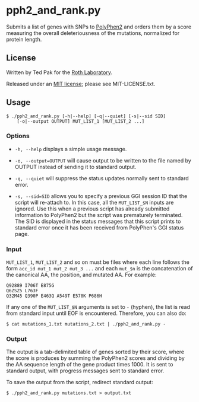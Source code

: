# pph2_and_rank.py

Submits a list of genes with SNPs to [PolyPhen2][] and orders them by
a score measuring the overall deleteriousness of the mutations, 
normalized for protein length.

## License

Written by Ted Pak for the [Roth Laboratory][].

Released under an [MIT license][]; please see MIT-LICENSE.txt.

## Usage

    $ ./pph2_and_rank.py [-h|--help] [-q|--quiet] [-s|--sid SID]
        [-o|--output OUTPUT] MUT_LIST_1 [MUT_LIST_2 ...]
    
### Options

* `-h, --help` displays a simple usage message.

* `-o, --output=OUTPUT` will cause output to be written to the file named by
  OUTPUT instead of sending it to standard output.

* `-q, --quiet` will suppress the status updates normally sent to standard
  error.

* `-s, --sid=SID` allows you to specify a previous GGI session ID that the
  script will re-attach to.  In this case, all the `MUT_LIST_$N` inputs are
  ignored.  Use this when a previous script has already submitted information
  to PolyPhen2 but the script was prematurely terminated.  The SID is displayed
  in the status messages that this script prints to standard error once it has
  been received from PolyPhen's GGI status page.
  
### Input

`MUT_LIST_1`, `MUT_LIST_2` and so on must be files where each line follows
the form `acc_id mut_1 mut_2 mut_3 ...` and each `mut_$n` is the
concatenation of the canonical AA, the position, and mutated AA. For
example:

    Q92889 I706T E875G
    Q6ZSZ5 L763F
    Q32M45 Q390P E463Q A549T E570K P686H

If any one of the `MUT_LIST_$N` arguments is set to `-` (hyphen), the list
is read from standard input until EOF is encountered. Therefore, you can
also do:

    $ cat mutations_1.txt mutations_2.txt | ./pph2_and_rank.py -

### Output

The output is a tab-delimited table of genes sorted by their score,
where the score is produces by summing the PolyPhen2 scores and dividing
by the AA sequence length of the gene product times 1000. It is sent
to standard output, with progress messages sent to standard error.

To save the output from the script, redirect standard output:

    $ ./pph2_and_rank.py mutations.txt > output.txt

[Roth Laboratory]: http://llama.mshri.on.ca/
[PolyPhen2]: http://genetics.bwh.harvard.edu/pph2/
[MIT license]: http://en.wikipedia.org/wiki/MIT_license
